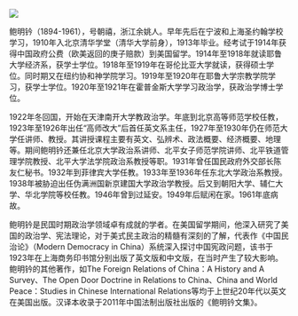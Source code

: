 ![](https://s2.loli.net/2022/08/31/gZOAdqYnf3FRcGm.png)

鲍明钤（1894-1961），号朝禧，浙江余姚人。早年先后在宁波和上海圣约翰学校学习，1910年入北京清华学堂（清华大学前身），1913年毕业。经考试于1914年获得中国政府公费（欧美返回的庚子赔款）到美国留学。1914年至1918年就读耶鲁大学经济系，获学士学位。1918年至1919年在哥伦比亚大学就读，获得硕士学位。同时期又在纽约协和神学院学习。1919年至1920年在耶鲁大学宗教学院学习，获学士学位。1920年至1921年在霍普金斯大学学习政治学，获政治学博士学位。

1922年冬回国，开始在天津南开大学教政治学。年底到北京高等师范学校任教，1923年至1926年出任“高师改大”后首任英文系主任，1927年至1930年仍在师范大学任讲师、教授。其讲授课程主要有英文、弘辨术、政法概要、经济概要、地理等。期间鲍明钤还兼任北京大学政治系讲师、北平女子师范学院讲师、北平铁道管理学院教授、北平大学法学院政治系教授等职。1931年曾任国民政府外交部长陈友仁秘书。1932年到菲律宾大学任教。1933年至1936年任东北大学政治系教授。1938年被胁迫出任伪满洲国新京建国大学政治学教授。后又到朝阳大学、辅仁大学、华北学院等校任教。1946年曾到过延安。1949年后赋闲在家。1961年底病故。

鲍明钤是民国时期政治学领域卓有成就的学者。在美国留学期间，他深入研究了美国的政治学、宪法理论，对于美式民主政治的精髓有深刻的了解，代表作《中国民治论》（Modern Democracy in China）系统深入探讨中国宪政问题，该书于1923年在上海商务印书馆分别出版了英文版和中文版，在当时产生了较大影响。鲍明钤的其他著作，如The Foreign Relations of China：A History and A Survey、The Open Door Doctrine in Relations to China、China and World Peace：Studies in Chinese International Relations等均于上世纪20年代以英文在美国出版。汉译本收录于2011年中国法制出版社出版的《鲍明钤文集》。